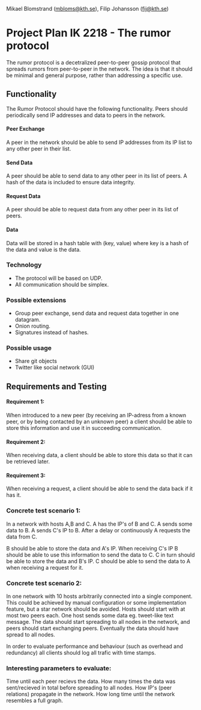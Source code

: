 Mikael Blomstrand (mbloms@kth.se), Filip Johansson (fij@kth.se)

# Project Plan IK 2218 - The rumor protocol
The rumor protocol is a decetralized peer-to-peer gossip protocol that spreads rumors from peer-to-peer in the network. The idea is that it should be minimal and general purpose, rather than addressing a specific use.

## Functionality
The Rumor Protocol should have the following functionality.
Peers should periodically send IP addresses and data to peers in the network.

#### Peer Exchange
A peer in the network should be able to send IP addresses from its IP list to any other peer in their list.

#### Send Data
A peer should be able to send data to any other peer in its list of peers. A hash of the data is included to ensure data integrity.

#### Request Data
A peer should be able to request data from any other peer in its list of peers.

#### Data
Data will be stored in a hash table with (key, value) where key is a hash of the data and value is the data.

### Technology
* The protocol will be based on UDP.
* All communication should be simplex.

### Possible extensions
* Group peer exchange, send data and request data together in one datagram.
* Onion routing.
* Signatures instead of hashes.

### Possible usage
* Share git objects
* Twitter like social network (GUI)

## Requirements and Testing
#### Requirement 1:
When introduced to a new peer (by receiving an IP-adress from a known peer, or by being contacted by an unknown peer) a client should be able to store this information and use it in succeeding communication.

#### Requirement 2:
When receiving data, a client should be able to store this data so that it can be retrieved later.

#### Requirement 3:
When receiving a request, a client should be able to send the data back if it has it.

### Concrete test scenario 1:
In a network with hosts A,B and C.
A has the IP's of B and C.
A sends some data to B.
A sends C's IP to B.
After a delay or continuously A requests the data from C.

B should be able to store the data and A's IP.
When receiving C's IP B should be able to use this information to send the data to C.
C in turn should be able to store the data and B's IP.
C should be able to send the data to A when receiving a request for it. 

### Concrete test scenario 2:
In one network with 10 hosts arbitrarily connected into a single component. 
This could be achieved by manual configuration or some implementation feature, but a star network should be avoided.
Hosts should start with at most two peers each.
One host sends some data eg. tweet-like text message.
The data should start spreading to all nodes in the network, and peers should start exchanging peers.
Eventually the data should have spread to all nodes.

In order to evaluate performance and behaviour (such as overhead and redundancy) all clients should log all trafic with time stamps.
### Interesting parameters to evaluate:
Time until each peer recievs the data.
How many times the data was sent/recieved in total before spreading to all nodes.
How IP's (peer relations) propagate in the network.
How long time until the network resembles a full graph.